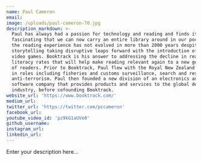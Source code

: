 ```yaml
---
name: Paul Cameron
email:
image: /uploads/paul-cameron-70.jpg
description_markdown: >-
  Paul has always had a passion for technology and reading and finds it
  fascinating that we can now carry an entire library around in our pocket. Yet
  the reading experience has not evolved in more than 2000 years despite
  storytelling taking disruptive leaps forward with the introduction of film and
  video games. Booktrack is his answer to addressing the decline in reading and
  literacy rates that will help make reading relevant again to a new generation
  of readers. Prior to Booktrack, Paul flew with the Royal New Zealand Air Force
  in roles including fisheries and customs surveillance, search and rescue, and
  anti-terrorism. Paul then founded a new division of an electronics and
  software company that provides products and services to the global defence
  industry, before cofounding Booktrack.
website_url: 'https://www.booktrack.com/'
medium_url:
twitter_url: 'https://twitter.com/pccameron'
facebook_url:
youtube_video_id: 'pz9kG1aUVe0'
github_username:
instagram_url:
linkedin_url:
---
```


Enter your description here...
